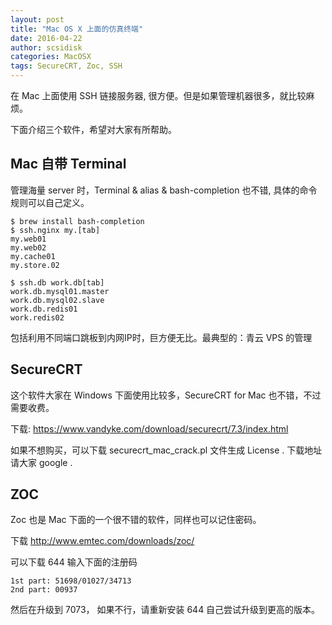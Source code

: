 ```yaml
---
layout: post
title: "Mac OS X 上面的仿真终端"
date: 2016-04-22
author: scsidisk
categories: MacOSX
tags: SecureCRT, Zoc, SSH
---
```


在 Mac 上面使用 SSH 链接服务器, 很方便。但是如果管理机器很多，就比较麻烦。

下面介绍三个软件，希望对大家有所帮助。

Mac 自带 Terminal
-----------------

管理海量 server 时，Terminal & alias & bash-completion 也不错, 具体的命令规则可以自己定义。

    $ brew install bash-completion
    $ ssh.nginx my.[tab]
    my.web01
    my.web02
    my.cache01
    my.store.02

    $ ssh.db work.db[tab]
    work.db.mysql01.master
    work.db.mysql02.slave
    work.db.redis01
    work.redis02

包括利用不同端口跳板到内网IP时，巨方便无比。最典型的：青云 VPS 的管理

SecureCRT
----------

这个软件大家在 Windows 下面使用比较多，SecureCRT for Mac 也不错，不过需要收费。

下载: <https://www.vandyke.com/download/securecrt/7.3/index.html>

如果不想购买，可以下载 securecrt_mac_crack.pl 文件生成 License . 下载地址请大家 google .

ZOC
-----

Zoc 也是 Mac 下面的一个很不错的软件，同样也可以记住密码。

下载 <http://www.emtec.com/downloads/zoc/>

可以下载 644 输入下面的注册码

    1st part: 51698/01027/34713
    2nd part: 00937

然后在升级到 7073， 如果不行，请重新安装 644 自己尝试升级到更高的版本。
